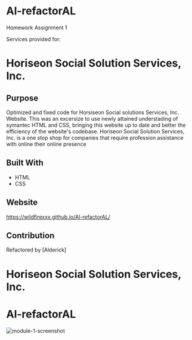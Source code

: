# Al-refactorAL
Homework Assignment 1

Services provided for: 
# Horiseon Social Solution Services, Inc. 


## Purpose
Optimized and fixed code for Horsiseon Social solutions Services, Inc. Website.
This was an excersize to use newly attained understading of symantec HTML and CSS, bringing this website up to date and better the efficiency of the website's codebase.
Horiseon Social Solution Services, Inc. is a one stop shop for companies that require profession assistance with online their online presence


## Built With
* HTML
* CSS

## Website
https://wildfirexxx.github.io/Al-refactorAL/

## Contribution
Refactored by [Alderick]

# Horiseon Social Solution Services, Inc. 
# Al-refactorAL
![module-1-screenshot](https://user-images.githubusercontent.com/38259586/158465536-0c97387c-85b2-4225-b857-6be06c22a6ce.png)

